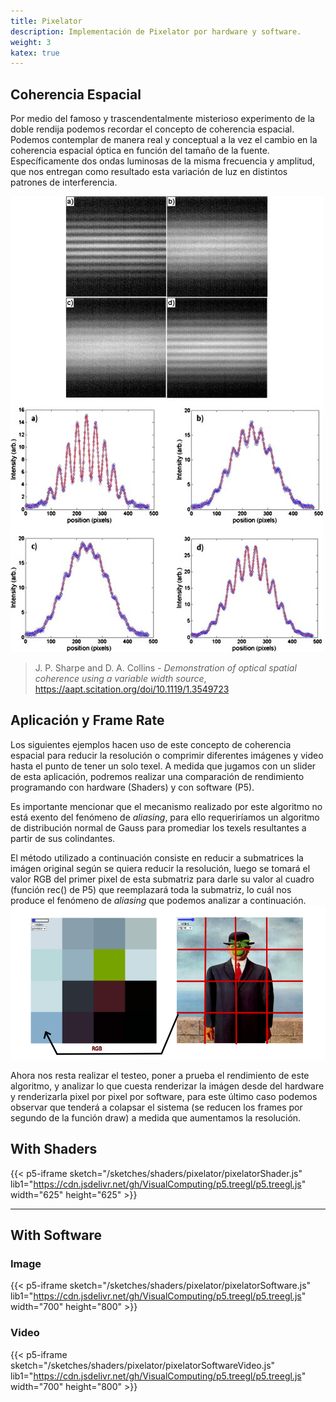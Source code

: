 ```yaml
---
title: Pixelator
description: Implementación de Pixelator por hardware y software.
weight: 3
katex: true
---
```


## Coherencia Espacial

Por medio del famoso y trascendentalmente misterioso experimento de la doble rendija podemos recordar el concepto de coherencia espacial. Podemos contemplar de manera real y conceptual a la vez el cambio en la coherencia espacial óptica en función del tamaño de la fuente. Específicamente dos ondas luminosas de la misma frecuencia y amplitud, que nos entregan como resultado esta variación de luz en distintos patrones de interferencia.

![Rendija](/sketches/assets/rendijaCoherenciaEspacial.jpg) 

> J. P. Sharpe and D. A. Collins - *Demonstration of optical spatial coherence using a variable width source*, https://aapt.scitation.org/doi/10.1119/1.3549723


## Aplicación y Frame Rate

Los siguientes ejemplos hacen uso de este concepto de coherencia espacial para reducir la resolución o comprimir diferentes imágenes y video hasta el punto de tener un solo texel. A medida que jugamos con un slider de esta aplicación, podremos realizar una comparación de rendimiento programando con hardware (Shaders) y con software (P5).

Es importante mencionar que el mecanismo realizado por este algoritmo no está exento del fenómeno de *aliasing*, para ello requeriríamos un algoritmo de distribución normal de Gauss para promediar los texels resultantes a partir de sus colindantes.

El método utilizado a continuación consiste en reducir a submatrices la imágen original según se quiera reducir la resolución, luego se tomará el valor RGB del primer pixel de esta submatriz para darle su valor al cuadro (función rec() de P5) que reemplazará toda la submatriz, lo cuál nos produce el fenómeno de *aliasing* que podemos analizar a continuación.
![ExplanationPixelator](/sketches/assets/pixelator.png) 

Ahora nos resta realizar el testeo, poner a prueba el rendimiento de este algoritmo, y analizar lo que cuesta renderizar la imágen desde del hardware y renderizarla pixel por pixel por software, para este último caso podemos observar que tenderá a colapsar el sistema (se reducen los frames por segundo de la función draw) a medida que aumentamos la resolución.

## With Shaders
{{< p5-iframe sketch="/sketches/shaders/pixelator/pixelatorShader.js" lib1="https://cdn.jsdelivr.net/gh/VisualComputing/p5.treegl/p5.treegl.js" width="625" height="625" >}}

---

## With Software

### Image
{{< p5-iframe sketch="/sketches/shaders/pixelator/pixelatorSoftware.js" lib1="https://cdn.jsdelivr.net/gh/VisualComputing/p5.treegl/p5.treegl.js" width="700" height="800" >}}

### Video
{{< p5-iframe sketch="/sketches/shaders/pixelator/pixelatorSoftwareVideo.js" lib1="https://cdn.jsdelivr.net/gh/VisualComputing/p5.treegl/p5.treegl.js" width="700" height="800" >}}